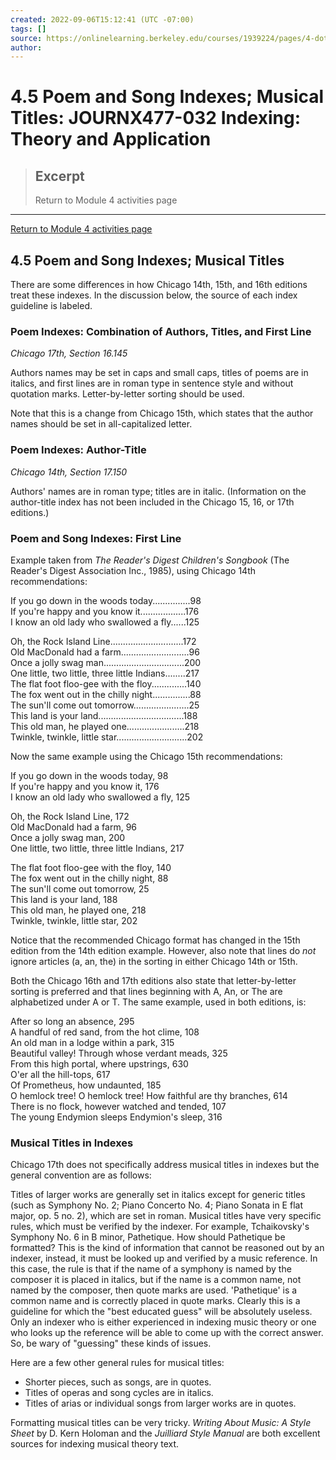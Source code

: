 ```yaml
---
created: 2022-09-06T15:12:41 (UTC -07:00)
tags: []
source: https://onlinelearning.berkeley.edu/courses/1939224/pages/4-dot-5-poem-and-song-indexes-musical-titles
author: 
---
```


# 4.5 Poem and Song Indexes; Musical Titles: JOURNX477-032 Indexing: Theory and Application

> ## Excerpt
> Return to Module 4 activities page

---
[Return to Module 4 activities page](https://onlinelearning.berkeley.edu/courses/1939224/pages/module-4 "Module 4")

## 4.5 Poem and Song Indexes; Musical Titles

There are some differences in how Chicago 14th, 15th, and 16th editions treat these indexes. In the discussion below, the source of each index guideline is labeled.

### Poem Indexes: Combination of Authors, Titles, and First Line

_Chicago 17th, Section 16.145_

Authors names may be set in caps and small caps, titles of poems are in italics, and first lines are in roman type in sentence style and without quotation marks. Letter-by-letter sorting should be used.

Note that this is a change from Chicago 15th, which states that the author names should be set in all-capitalized letter.

### Poem Indexes: Author-Title

_Chicago 14th, Section 17.150_

Authors' names are in roman type; titles are in italic. (Information on the author-title index has not been included in the Chicago 15, 16, or 17th editions.)

### Poem and Song Indexes: First Line

Example taken from _The Reader's Digest Children's Songbook_ (The Reader's Digest Association Inc., 1985), using Chicago 14th recommendations:

If you go down in the woods today...............98  
If you're happy and you know it..................176  
I know an old lady who swallowed a fly......125

Oh, the Rock Island Line.............................172  
Old MacDonald had a farm...........................96  
Once a jolly swag man................................200  
One little, two little, three little Indians........217  
The flat foot floo-gee with the floy..............140  
The fox went out in the chilly night...............88  
The sun'll come out tomorrow......................25  
This land is your land..................................188  
This old man, he played one.......................218  
Twinkle, twinkle, little star............................202

Now the same example using the Chicago 15th recommendations:

If you go down in the woods today, 98  
If you're happy and you know it, 176  
I know an old lady who swallowed a fly, 125

Oh, the Rock Island Line, 172  
Old MacDonald had a farm, 96  
Once a jolly swag man, 200  
One little, two little, three little Indians, 217

The flat foot floo-gee with the floy, 140  
The fox went out in the chilly night, 88  
The sun'll come out tomorrow, 25  
This land is your land, 188  
This old man, he played one, 218  
Twinkle, twinkle, little star, 202

Notice that the recommended Chicago format has changed in the 15th edition from the 14th edition example. However, also note that lines do _not_ ignore articles (a, an, the) in the sorting in either Chicago 14th or 15th.

Both the Chicago 16th and 17th editions also state that letter-by-letter sorting is preferred and that lines beginning with A, An, or The are alphabetized under A or T. The same example, used in both editions, is:

After so long an absence, 295  
A handful of red sand, from the hot clime, 108  
An old man in a lodge within a park, 315  
Beautiful valley! Through whose verdant meads, 325  
From this high portal, where upstrings, 630  
O'er all the hill-tops, 617  
Of Prometheus, how undaunted, 185  
O hemlock tree! O hemlock tree! How faithful are thy branches, 614  
There is no flock, however watched and tended, 107  
The young Endymion sleeps Endymion's sleep, 316

### Musical Titles in Indexes

Chicago 17th does not specifically address musical titles in indexes but the general convention are as follows:

Titles of larger works are generally set in italics except for generic titles (such as Symphony No. 2; Piano Concerto No. 4; Piano Sonata in E flat major, op. 5 no. 2), which are set in roman. Musical titles have very specific rules, which must be verified by the indexer. For example, Tchaikovsky's Symphony No. 6 in B minor, Pathetique. How should Pathetique be formatted? This is the kind of information that cannot be reasoned out by an indexer, instead, it must be looked up and verified by a music reference. In this case, the rule is that if the name of a symphony is named by the composer it is placed in italics, but if the name is a common name, not named by the composer, then quote marks are used. 'Pathetique' is a common name and is correctly placed in quote marks. Clearly this is a guideline for which the "best educated guess" will be absolutely useless. Only an indexer who is either experienced in indexing music theory or one who looks up the reference will be able to come up with the correct answer. So, be wary of "guessing" these kinds of issues.

Here are a few other general rules for musical titles:

-   Shorter pieces, such as songs, are in quotes.
-   Titles of operas and song cycles are in italics.
-   Titles of arias or individual songs from larger works are in quotes.

Formatting musical titles can be very tricky. _Writing About Music: A Style Sheet_ by D. Kern Holoman and the _Juilliard Style Manual_ are both excellent sources for indexing musical theory text.

